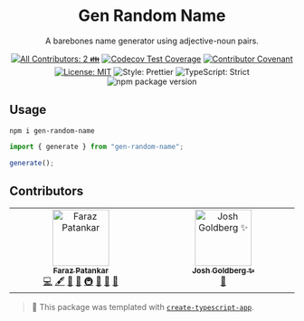 <h1 align="center">Gen Random Name</h1>

<p align="center">A barebones name generator using adjective-noun pairs.</p>

<p align="center">
	<!-- prettier-ignore-start -->
	<!-- ALL-CONTRIBUTORS-BADGE:START - Do not remove or modify this section -->
	<a href="#contributors" target="_blank"><img alt="All Contributors: 2 👪" src="https://img.shields.io/badge/all_contributors-2_👪-21bb42.svg" /></a>
<!-- ALL-CONTRIBUTORS-BADGE:END -->
	<!-- prettier-ignore-end -->
	<a href="https://codecov.io/gh/FarazPatankar/name-gen" target="_blank"><img alt="Codecov Test Coverage" src="https://codecov.io/gh/FarazPatankar/name-gen/branch/main/graph/badge.svg"/></a>
	<a href="https://github.com/FarazPatankar/name-gen/blob/main/.github/CODE_OF_CONDUCT.md" target="_blank"><img alt="Contributor Covenant" src="https://img.shields.io/badge/code_of_conduct-enforced-21bb42" /></a>
	<a href="https://github.com/FarazPatankar/name-gen/blob/main/LICENSE.md" target="_blank"><img alt="License: MIT" src="https://img.shields.io/github/license/FarazPatankar/name-gen?color=21bb42"></a>
	<img alt="Style: Prettier" src="https://img.shields.io/badge/style-prettier-21bb42.svg" />
	<img alt="TypeScript: Strict" src="https://img.shields.io/badge/typescript-strict-21bb42.svg" />
	<img alt="npm package version" src="https://img.shields.io/npm/v/create-typescript-app?color=21bb42" />
</p>

## Usage

```shell
npm i gen-random-name
```

```ts
import { generate } from "gen-random-name";

generate();
```

## Contributors

<!-- spellchecker: disable -->
<!-- ALL-CONTRIBUTORS-LIST:START - Do not remove or modify this section -->
<!-- prettier-ignore-start -->
<!-- markdownlint-disable -->
<table>
  <tbody>
    <tr>
      <td align="center" valign="top" width="14.28%"><a href="https://farazpatankar.com/"><img src="https://avatars.githubusercontent.com/u/10681116?v=4?s=100" width="100px;" alt="Faraz Patankar"/><br /><sub><b>Faraz Patankar</b></sub></a><br /><a href="https://github.com/FarazPatankar/name-gen/commits?author=FarazPatankar" title="Code">💻</a> <a href="#content-FarazPatankar" title="Content">🖋</a> <a href="https://github.com/FarazPatankar/name-gen/commits?author=FarazPatankar" title="Documentation">📖</a> <a href="#ideas-FarazPatankar" title="Ideas, Planning, & Feedback">🤔</a> <a href="#infra-FarazPatankar" title="Infrastructure (Hosting, Build-Tools, etc)">🚇</a> <a href="#maintenance-FarazPatankar" title="Maintenance">🚧</a> <a href="#projectManagement-FarazPatankar" title="Project Management">📆</a> <a href="#tool-FarazPatankar" title="Tools">🔧</a></td>
      <td align="center" valign="top" width="14.28%"><a href="http://www.joshuakgoldberg.com/"><img src="https://avatars.githubusercontent.com/u/3335181?v=4?s=100" width="100px;" alt="Josh Goldberg ✨"/><br /><sub><b>Josh Goldberg ✨</b></sub></a><br /><a href="#tool-JoshuaKGoldberg" title="Tools">🔧</a></td>
    </tr>
  </tbody>
</table>

<!-- markdownlint-restore -->
<!-- prettier-ignore-end -->

<!-- ALL-CONTRIBUTORS-LIST:END -->
<!-- spellchecker: enable -->

<!-- You can remove this notice if you don't want it 🙂 no worries! -->

> 💙 This package was templated with [`create-typescript-app`](https://github.com/JoshuaKGoldberg/create-typescript-app).
